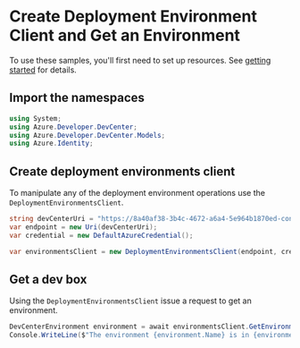 # Create Deployment Environment Client and Get an Environment

To use these samples, you'll first need to set up resources. See [getting started](https://github.com/Azure/azure-sdk-for-net/blob/main/sdk/devcenter/Azure.Developer.DevCenter/README.md#getting-started) for details.

## Import the namespaces

```C# Snippet:Azure_DevCenter_BasicImport
using System;
using Azure.Developer.DevCenter;
using Azure.Developer.DevCenter.Models;
using Azure.Identity;
```

## Create deployment environments client

To manipulate any of the deployment environment operations use the `DeploymentEnvironmentsClient`.

```C# Snippet:Azure_DevCenter_CreateDeploymentEnvironmentsClient
string devCenterUri = "https://8a40af38-3b4c-4672-a6a4-5e964b1870ed-contosodevcenter.centralus.devcenter.azure.com";
var endpoint = new Uri(devCenterUri);
var credential = new DefaultAzureCredential();

var environmentsClient = new DeploymentEnvironmentsClient(endpoint, credential);
```

## Get a dev box 

Using the `DeploymentEnvironmentsClient` issue a request to get an environment.

```C# Snippet:Azure_DevCenter_GetEnvironmentAsync
DevCenterEnvironment environment = await environmentsClient.GetEnvironmentAsync("MyProject", "me", "MyEnvironment");
Console.WriteLine($"The environment {environment.Name} is in {environment.ProvisioningState} state");
```

